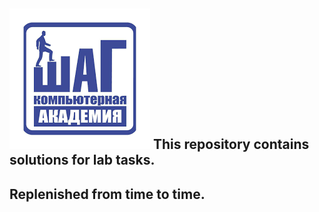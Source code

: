  ## ![Screenshot](ItStep.png) This repository contains solutions for lab tasks.
## Replenished from time to time.
